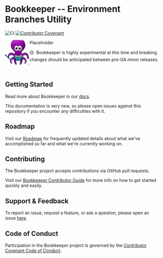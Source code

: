 # Bookkeeper -- Environment Branches Utility

![CI](https://github.com/akuityio/bookkeeper-prototype/actions/workflows/ci.yaml/badge.svg)
[![Contributor Covenant](https://img.shields.io/badge/Contributor%20Covenant-2.1-4baaaa.svg)](CODE_OF_CONDUCT.md)

<img width="80" align="left" src="logo.png" style="right-margin: 20px"/>

Placeholder

🟡&nbsp;&nbsp;Bookkeeper is highly experimental at this time and breaking
changes should be anticipated between pre-GA minor releases.

<br clear="left"/>

## Getting Started

Read more about Bookkeeper in our
[docs](https://docs-bookkeeper-akuity-io.netlify.app/).

This documentation is very new, so please open issues against this repository if
you encounter any difficulties with it.

## Roadmap

Visit our [Roadmap](https://docs-bookkeeper-akuity-io.netlify.app/roadmap) for
frequently updated details about what we've accomplished so far and what we're
currently working on.

## Contributing

The Bookkeeper project accepts contributions via GitHub pull requests.

Visit our
[Bookkeeper Contributor Guide](https://docs-bookkeeper-akuity-io.netlify.app/contributor-guide/)
for more info on how to get started quickly and easily.

## Support & Feedback

To report an issue, request a feature, or ask a question, please open an issue
[here](https://github.com/akuityio/bookkeeper-prototype/issues).

## Code of Conduct

Participation in the Bookkeeper project is governed by the
[Contributor Covenant Code of Conduct](https://docs-bookkeeper-akuity-io.netlify.app/contributor-guide/code-of-conduct/).

